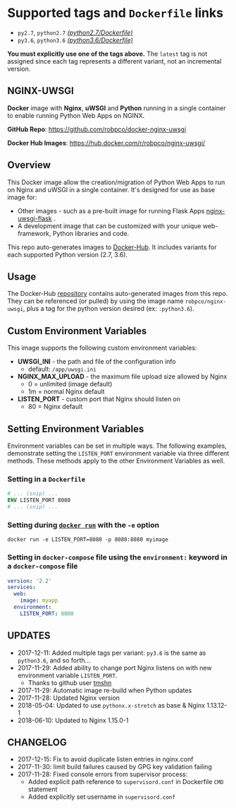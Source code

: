 # Supported tags and `Dockerfile` links

- `py2.7`, `python2.7` [_(python2.7/Dockerfile)_](https://github.com/robpco/docker-nginx-uwsgi/blob/master/python2.7/Dockerfile)
- `py3.6`, `python3.6` [_(python3.6/Dockerfile)_](https://github.com/robpco/docker-nginx-uwsgi/blob/master/python3.6/Dockerfile)

**You must explicitly use one of the tags above.**  The `latest` tag is not assigned since each tag represents a different variant, not an incremental version.

## NGINX-UWSGI

**Docker** image with **Nginx**, **uWSGI** and **Python** running in a single container to enable running Python Web Apps on NGINX.

**GitHub Repo**: <https://github.com/robpco/docker-nginx-uwsgi>

**Docker Hub Images**: <https://hub.docker.com/r/robpco/nginx-uwsgi/>

## Overview

This Docker image allow the creation/migration of Python Web Apps to run on Nginx and uWSGI in a single container.  It's designed for use as base image for:

- Other images - such as a pre-built image for running Flask Apps [nginx-uwsgi-flask](https://github.com/robpco/docker-nginx-uwsgi-flask) .
- A development image that can be customized with your unique web-framework, Python libraries and code.

This repo auto-generates images to [Docker-Hub](https://hub.docker.com/r/robpco/nginx-uwsgi/).  It includes variants for each supported Python version (2.7, 3.6).

## Usage

The Docker-Hub [repository](https://hub.docker.com/r/robpco/nginx-uwsgi/) contains auto-generated images from this repo.  They can be referenced (or pulled) by using the image name `robpco/nginx-uwsgi`, plus a tag for the python version desired (ex: `:python3.6`).

## Custom Environment Variables

This image supports the following custom environment variables:

- **UWSGI_INI** - the path and file of the configuration info
  - default: `/app/uwsgi.ini`
- **NGINX_MAX_UPLOAD** - the maximum file upload size allowed by Nginx
  - 0 = unlimited (image default)
  - 1m = normal Nginx default
- **LISTEN_PORT** - custom port that Nginx should listen on
  - 80 = Nginx default

## Setting Environment Variables

Environment variables can be set in multiple ways.  The following examples, demonstrate setting the `LISTEN_PORT` environment variable via three different methods.  These methods apply to the other Environment Variables as well.

### Setting in a `Dockerfile`

```dockerfile
# ... (snip) ...
ENV LISTEN_PORT 8080
# ... (snip) ...
```

### Setting during [`docker run`](https://docs.docker.com/engine/reference/commandline/run/#options) with the `-e` option

```shell
docker run -e LISTEN_PORT=8080 -p 8080:8080 myimage
```

### Setting in `docker-compose` file using the `environment:` keyword in a `docker-compose` file

```yml
version: '2.2'
services:
  web:
    image: myapp
  environment:
    LISTEN_PORT: 8080
```

## UPDATES

- 2017-12-11: Added multiple tags per variant: `py3.6` is the same as `python3.6`, and so forth...
- 2017-11-29: Added ability to change port Nginx listens on with new environment variable `LISTEN_PORT`.
  - Thanks to github user [tmshn](https://github.com/tmshn)
- 2017-11-29: Automatic image re-build when Python updates
- 2017-11-28: Updated Nginx version
- 2018-05-04: Updated to use `pythonx.x-stretch` as base & Nginx 1.13.12-1
- 2018-06-10: Updated to Nginx 1.15.0-1

## CHANGELOG

- 2017-12-15: Fix to avoid duplicate listen entries in nginx.conf
- 2017-11-30: limit build failures caused by GPG key validation failing
- 2017-11-28: Fixed console errors from supervisor process:
  - Added explicit path reference to `supervisord.conf` in Dockerfile `CMD` statement
  - Added explicitly set username in `supervisord.conf`
